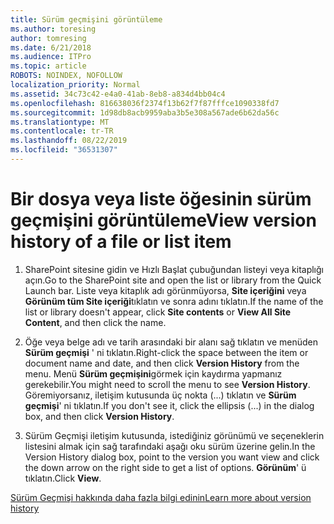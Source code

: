 ```yaml
---
title: Sürüm geçmişini görüntüleme
ms.author: toresing
author: tomresing
ms.date: 6/21/2018
ms.audience: ITPro
ms.topic: article
ROBOTS: NOINDEX, NOFOLLOW
localization_priority: Normal
ms.assetid: 34c73c42-e4a0-41ab-8eb8-a834d4bb04c4
ms.openlocfilehash: 816638036f2374f13b62f7f87fffce1090338fd7
ms.sourcegitcommit: 1d98db8acb9959aba3b5e308a567ade6b62da56c
ms.translationtype: MT
ms.contentlocale: tr-TR
ms.lasthandoff: 08/22/2019
ms.locfileid: "36531307"
---
```

# <a name="view-version-history-of-a-file-or-list-item"></a><span data-ttu-id="3510d-102">Bir dosya veya liste öğesinin sürüm geçmişini görüntüleme</span><span class="sxs-lookup"><span data-stu-id="3510d-102">View version history of a file or list item</span></span>

1. <span data-ttu-id="3510d-103">SharePoint sitesine gidin ve Hızlı Başlat çubuğundan listeyi veya kitaplığı açın.</span><span class="sxs-lookup"><span data-stu-id="3510d-103">Go to the SharePoint site and open the list or library from the Quick Launch bar.</span></span> <span data-ttu-id="3510d-104">Liste veya kitaplık adı görünmüyorsa, **Site içeriğini** veya **Görünüm tüm Site içeriği**tıklatın ve sonra adını tıklatın.</span><span class="sxs-lookup"><span data-stu-id="3510d-104">If the name of the list or library doesn't appear, click **Site contents** or **View All Site Content**, and then click the name.</span></span>
    
2. <span data-ttu-id="3510d-105">Öğe veya belge adı ve tarih arasındaki bir alanı sağ tıklatın ve menüden **Sürüm geçmişi** ' ni tıklatın.</span><span class="sxs-lookup"><span data-stu-id="3510d-105">Right-click the space between the item or document name and date, and then click **Version History** from the menu.</span></span> <span data-ttu-id="3510d-106">Menü **Sürüm geçmişini**görmek için kaydırma yapmanız gerekebilir.</span><span class="sxs-lookup"><span data-stu-id="3510d-106">You might need to scroll the menu to see **Version History**.</span></span> <span data-ttu-id="3510d-107">Göremiyorsanız, iletişim kutusunda üç nokta (...) tıklatın ve **Sürüm geçmişi**' ni tıklatın.</span><span class="sxs-lookup"><span data-stu-id="3510d-107">If you don't see it, click the ellipsis (...) in the dialog box, and then click **Version History**.</span></span>
    
3. <span data-ttu-id="3510d-108">Sürüm Geçmişi iletişim kutusunda, istediğiniz görünümü ve seçeneklerin listesini almak için sağ tarafındaki aşağı oku sürüm üzerine gelin.</span><span class="sxs-lookup"><span data-stu-id="3510d-108">In the Version History dialog box, point to the version you want view and click the down arrow on the right side to get a list of options.</span></span> <span data-ttu-id="3510d-109">**Görünüm**' ü tıklatın.</span><span class="sxs-lookup"><span data-stu-id="3510d-109">Click **View**.</span></span>
    
[<span data-ttu-id="3510d-110">Sürüm Geçmişi hakkında daha fazla bilgi edinin</span><span class="sxs-lookup"><span data-stu-id="3510d-110">Learn more about version history</span></span>](https://go.microsoft.com/fwlink/?linkid=875709)
  


